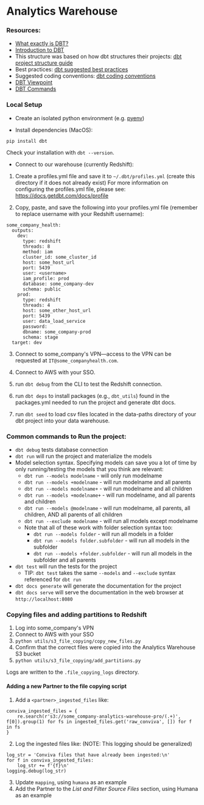 # Analytics Warehouse

### Resources:

- [What exactly is DBT?](https://blog.getdbt.com/what--exactly--is-dbt-/)
- [Introduction to DBT](https://docs.getdbt.com/docs/introduction/)
- This structure was based on how dbt structures their projects: [dbt project structure guide](https://discourse.getdbt.com/t/how-we-structure-our-dbt-projects/355)
- Best practices: [dbt suggested best practices](https://docs.getdbt.com/docs/guides/best-practices/)
- Suggested coding conventions: [dbt coding conventions](https://github.com/fishtown-analytics/corp/blob/master/dbt_coding_conventions.md)
- [DBT Viewpoint](https://docs.getdbt.com/docs/about/viewpoint/)
- [DBT Commands](https://docs.getdbt.com/reference/dbt-commands/)

### Local Setup
- Create an isolated python environment (e.g. [pyenv](https://some_companyhealth.atlassian.net/wiki/spaces/some_companyHEAL/pages/68649119/Python))

- Install dependencies (MacOS):
```
pip install dbt
```
Check your installation with `dbt --version`.

- Connect to our warehouse (currently Redshift):

1. Create a profiles.yml file and save it to  `~/.dbt/profiles.yml` (create this directory if it does not already exist)
For more information on configuring the profiles.yml file, please see:
https://docs.getdbt.com/docs/profile

2. Copy, paste, and save the following into your profiles.yml file (remember to replace username with your Redshift username):

```
some_company_health:
  outputs:
    dev:
      type: redshift
      threads: 8
      method: iam
      cluster_id: some_cluster_id
      host: some_host_url
      port: 5439
      user: <username>
      iam_profile: prod
      database: some_company-dev
      schema: public
    prod:
      type: redshift
      threads: 4
      host: some_other_host_url
      port: 5439
      user: data_load_service
      password:
      dbname: some_company-prod
      schema: stage
  target: dev

  ```

  3. Connect to some_company's VPN—access to the VPN can be requested at `IT@some_companyhealth.com`.

  4. Connect to AWS with your SSO.

  5. run `dbt debug` from the CLI to test the Redshift connection.

  6. run `dbt deps` to install packages (e.g., `dbt_utils`) found in the packages.yml needed to run the project and generate dbt docs.

  7. run `dbt seed` to load csv files located in the data-paths directory of your dbt project into your data warehouse.

  ### Common commands to Run the project:

  - `dbt debug` tests database connection
  - `dbt run` will run the project and materialize the models
  - Model selection syntax. Specifying models can save you a lot of time by only running/testing the models that you think are relevant:
    - `dbt run --models modelname` - will only run modelname
    - `dbt run --models +modelname` - will run modelname and all parents
    - `dbt run --models modelname+` - will run modelname and all children
    - `dbt run --models +modelname+` - will run modelname, and all parents and children
    - `dbt run --models @modelname` - will run modelname, all parents, all children, AND all parents of all children
    - `dbt run --exclude modelname` - will run all models except modelname
    - Note that all of these work with folder selection syntax too:
      - `dbt run --models folder` - will run all models in a folder
      - `dbt run --models folder.subfolder` - will run all models in the subfolder
      - `dbt run --models +folder.subfolder` - will run all models in the subfolder and all parents
  - `dbt test` will run the tests for the project
    - TIP: `dbt test` takes the same `--models` and `--exclude` syntax referenced for `dbt run`
  - `dbt docs generate` will generate the documentation for the project
  - `dbt docs serve` will serve the documentation in the web browser at `http://localhost:8080`

### Copying files and adding partitions to Redshift

1. Log into some_company's VPN
2. Connect to AWS with your SSO
3. `python utils/s3_file_copying/copy_new_files.py`
4. Confirm that the correct files were copied into the Analytics Warehouse S3 bucket
5. `python utils/s3_file_copying/add_partitions.py`

Logs are written to the `.file_copying_logs` directory.

#### Adding a new Partner to the file copying script

1. Add a `<partner>_ingested_files` like:
```
conviva_ingested_files = {
    re.search(r's3://some_company-analytics-warehouse-pro/(.+)', f[0]).group(1) for fs in ingested_files.get('raw_conviva', []) for f in fs
}
```
2. Log the ingested files like: (NOTE: This logging should be generalized)
```
log_str = 'Conviva files that have already been ingested:\n'
for f in conviva_ingested_files:
    log_str += f'{f}\n'
logging.debug(log_str)
```
3. Update `mapping`, using `humana` as an example
4. Add the Partner to the *List and Filter Source Files* section, using Humana as an example
